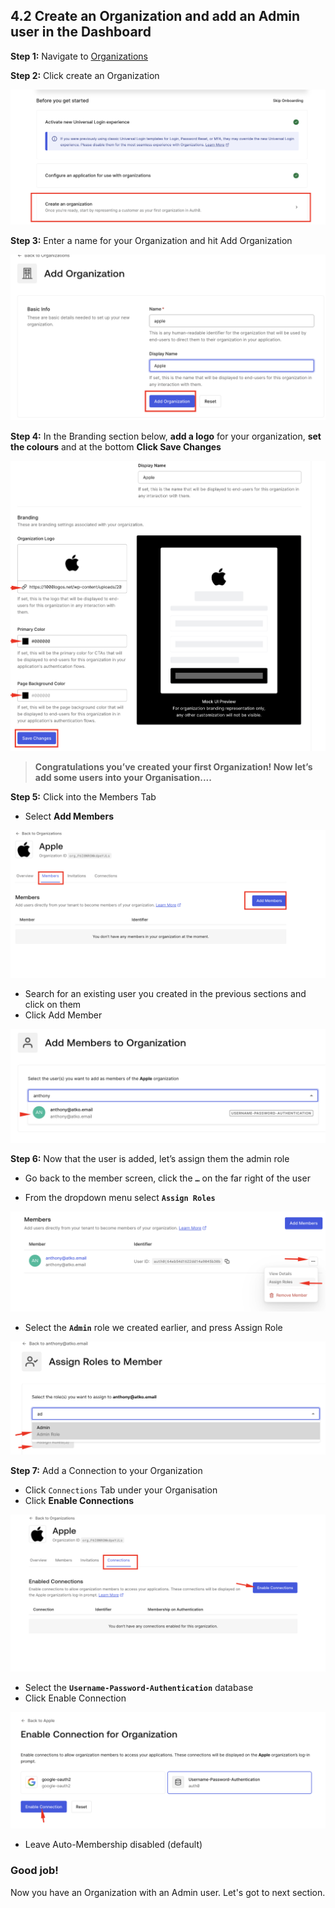 ## 4.2 Create an Organization and add an Admin user in the Dashboard

**Step 1:** Navigate to [Organizations](https://manage.auth0.com/#/organizations)      
      
**Step 2:** Click create an Organization

![](https://github.com/lerer/cic2-workshop/blob/main/images/004/create-org-start.png?raw=true)


**Step 3:** Enter a name for your Organization and hit Add Organization


![](https://github.com/lerer/cic2-workshop/blob/main/images/004/add-org-button.png?raw=true)


**Step 4:** In the Branding section below, **add a logo** for your organization, **set the colours** and at the bottom **Click Save Changes**


![](https://github.com/lerer/cic2-workshop/blob/main/images/004/org-basic-brandings.png?raw=true)


> **Congratulations you’ve created your first Organization! Now let’s add some users into your Organisation....** 



**Step 5:** Click into the Members Tab
- Select **Add Members**

![](https://github.com/lerer/cic2-workshop/blob/main/images/004/org-add-members-button.png?raw=true)


- Search for an existing user you created in the previous sections and click on them
- Click Add Member

![](https://github.com/lerer/cic2-workshop/blob/main/images/004/add-member.png?raw=true)



**Step 6:** Now that the user is added, let’s assign them the admin role
- Go back to the member screen, click the **`…`** on the far right of the user

- From the dropdown menu select **`Assign Roles`**


![](https://github.com/lerer/cic2-workshop/blob/main/images/004/assign-roles.png?raw=true)


- Select the **`Admin`** role we created earlier, and press Assign Role


![](https://github.com/lerer/cic2-workshop/blob/main/images/004/assign-admin-role.png?raw=true)


**Step 7:** Add a Connection to your Organization
- Click `Connections` Tab under your Organisation
- Click **Enable Connections**


![](https://github.com/lerer/cic2-workshop/blob/main/images/004/enable-conn-button.png?raw=true)


- Select the **`Username-Password-Authentication`** database
- Click Enable Connection


![](https://github.com/lerer/cic2-workshop/blob/main/images/004/confirm-conn-button.png?raw=true)


- Leave Auto-Membership disabled (default)

### Good job!
⁠Now you have an Organization with an Admin user. Let's got to next section.
